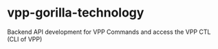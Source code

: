 # vpp-gorilla-technology

Backend API development for VPP Commands and access the VPP CTL (CLI of VPP)
